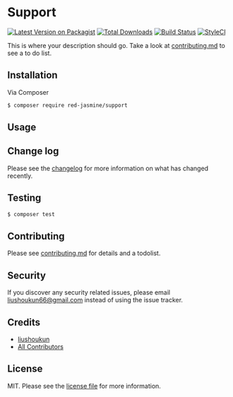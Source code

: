 # Support

[![Latest Version on Packagist][ico-version]][link-packagist]
[![Total Downloads][ico-downloads]][link-downloads]
[![Build Status][ico-travis]][link-travis]
[![StyleCI][ico-styleci]][link-styleci]

This is where your description should go. Take a look at [contributing.md](contributing.md) to see a to do list.

## Installation

Via Composer

``` bash
$ composer require red-jasmine/support
```

## Usage

## Change log

Please see the [changelog](changelog.md) for more information on what has changed recently.

## Testing

``` bash
$ composer test
```

## Contributing

Please see [contributing.md](contributing.md) for details and a todolist.

## Security

If you discover any security related issues, please email liushoukun66@gmail.com instead of using the issue tracker.

## Credits

- [liushoukun][link-author]
- [All Contributors][link-contributors]

## License

MIT. Please see the [license file](license.md) for more information.

[ico-version]: https://img.shields.io/packagist/v/red-jasmine/support.svg?style=flat-square
[ico-downloads]: https://img.shields.io/packagist/dt/red-jasmine/support.svg?style=flat-square
[ico-travis]: https://img.shields.io/travis/red-jasmine/support/master.svg?style=flat-square
[ico-styleci]: https://styleci.io/repos/12345678/shield

[link-packagist]: https://packagist.org/packages/red-jasmine/support
[link-downloads]: https://packagist.org/packages/red-jasmine/support
[link-travis]: https://travis-ci.org/red-jasmine/support
[link-styleci]: https://styleci.io/repos/12345678
[link-author]: https://github.com/red-jasmine
[link-contributors]: ../../contributors
